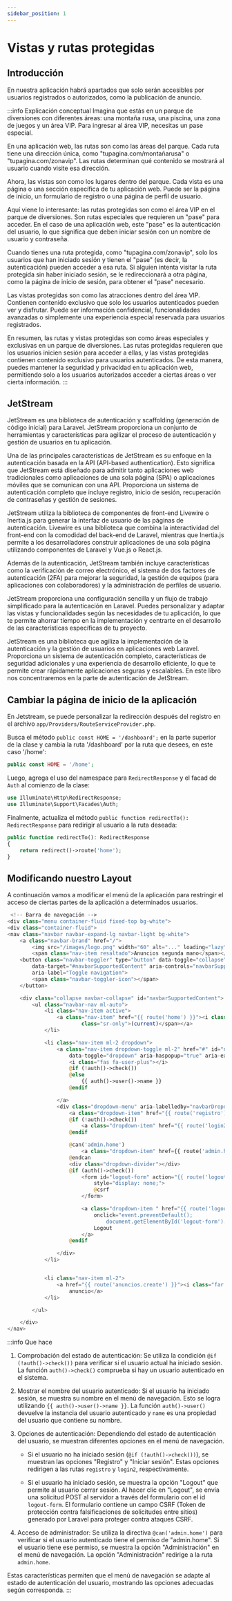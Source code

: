 ```yaml
---
sidebar_position: 1
---
```


# Vistas y rutas protegidas

## Introducción

En nuestra aplicación habrá apartados que solo serán accesibles por usuarios registrados o autorizados, como la publicación de anuncio.

:::info Explicación conceptual
Imagina que estás en un parque de diversiones con diferentes áreas: una montaña rusa, una piscina, una zona de juegos y un área VIP. Para ingresar al área VIP, necesitas un pase especial.

En una aplicación web, las rutas son como las áreas del parque. Cada ruta tiene una dirección única, como "tupagina.com/montañarusa" o "tupagina.com/zonavip". Las rutas determinan qué contenido se mostrará al usuario cuando visite esa dirección.

Ahora, las vistas son como los lugares dentro del parque. Cada vista es una página o una sección específica de tu aplicación web. Puede ser la página de inicio, un formulario de registro o una página de perfil de usuario.

Aquí viene lo interesante: las rutas protegidas son como el área VIP en el parque de diversiones. Son rutas especiales que requieren un "pase" para acceder. En el caso de una aplicación web, este "pase" es la autenticación del usuario, lo que significa que deben iniciar sesión con un nombre de usuario y contraseña.

Cuando tienes una ruta protegida, como "tupagina.com/zonavip", solo los usuarios que han iniciado sesión y tienen el "pase" (es decir, la autenticación) pueden acceder a esa ruta. Si alguien intenta visitar la ruta protegida sin haber iniciado sesión, se le redireccionará a otra página, como la página de inicio de sesión, para obtener el "pase" necesario.

Las vistas protegidas son como las atracciones dentro del área VIP. Contienen contenido exclusivo que solo los usuarios autenticados pueden ver y disfrutar. Puede ser información confidencial, funcionalidades avanzadas o simplemente una experiencia especial reservada para usuarios registrados.

En resumen, las rutas y vistas protegidas son como áreas especiales y exclusivas en un parque de diversiones. Las rutas protegidas requieren que los usuarios inicien sesión para acceder a ellas, y las vistas protegidas contienen contenido exclusivo para usuarios autenticados. De esta manera, puedes mantener la seguridad y privacidad en tu aplicación web, permitiendo solo a los usuarios autorizados acceder a ciertas áreas o ver cierta información.
:::

## JetStream

JetStream es una biblioteca de autenticación y scaffolding (generación de código inicial) para Laravel. JetStream proporciona un conjunto de herramientas y características para agilizar el proceso de autenticación y gestión de usuarios en tu aplicación.

Una de las principales características de JetStream es su enfoque en la autenticación basada en la API (API-based authentication). Esto significa que JetStream está diseñado para admitir tanto aplicaciones web tradicionales como aplicaciones de una sola página (SPA) o aplicaciones móviles que se comunican con una API. Proporciona un sistema de autenticación completo que incluye registro, inicio de sesión, recuperación de contraseñas y gestión de sesiones.

JetStream utiliza la biblioteca de componentes de front-end Livewire o Inertia.js para generar la interfaz de usuario de las páginas de autenticación. Livewire es una biblioteca que combina la interactividad del front-end con la comodidad del back-end de Laravel, mientras que Inertia.js permite a los desarrolladores construir aplicaciones de una sola página utilizando componentes de Laravel y Vue.js o React.js.

Además de la autenticación, JetStream también incluye características como la verificación de correo electrónico, el sistema de dos factores de autenticación (2FA) para mejorar la seguridad, la gestión de equipos (para aplicaciones con colaboradores) y la administración de perfiles de usuario.

JetStream proporciona una configuración sencilla y un flujo de trabajo simplificado para la autenticación en Laravel. Puedes personalizar y adaptar las vistas y funcionalidades según las necesidades de tu aplicación, lo que te permite ahorrar tiempo en la implementación y centrarte en el desarrollo de las características específicas de tu proyecto.

JetStream es una biblioteca que agiliza la implementación de la autenticación y la gestión de usuarios en aplicaciones web Laravel. Proporciona un sistema de autenticación completo, características de seguridad adicionales y una experiencia de desarrollo eficiente, lo que te permite crear rápidamente aplicaciones seguras y escalables. En este libro nos concentraremos en la parte de autenticación de JetStream.

## Cambiar la página de inicio de la aplicación

En Jetstream, se puede personalizar la redirección después del registro en el archivo `app/Providers/RouteServiceProvider.php`.

Busca el método `public const HOME = '/dashboard';` en la parte superior de la clase y cambia la ruta '/dashboard' por la ruta que desees, en este caso '/home':

```php
public const HOME = '/home';
```

Luego, agrega el uso del namespace para `RedirectResponse` y el facad de `Auth` al comienzo de la clase:

```php
use Illuminate\Http\RedirectResponse;
use Illuminate\Support\Facades\Auth;
```

Finalmente, actualiza el método `public function redirectTo(): RedirectResponse` para redirigir al usuario a la ruta deseada:

```php
public function redirectTo(): RedirectResponse
{
    return redirect()->route('home');
}
```
## Modificando nuestro Layout

A continuación vamos a modificar el menú de la aplicación para restringir el acceso de ciertas partes de la aplicación a determinados usuarios.

```php
 <!-- Barra de navegación -->
<div class="menu container-fluid fixed-top bg-white">
<div class="container-fluid">
<nav class="navbar navbar-expand-lg navbar-light bg-white">
    <a class="navbar-brand" href="/">
        <img src="/images/logo.png" width="60" alt="..." loading="lazy">
        <span class="nav-item resaltado">Anuncios segunda mano</span></a>
    <button class="navbar-toggler" type="button" data-toggle="collapse"
        data-target="#navbarSupportedContent" aria-controls="navbarSupportedContent" aria-expanded="false"
        aria-label="Toggle navigation">
        <span class="navbar-toggler-icon"></span>
    </button>

    <div class="collapse navbar-collapse" id="navbarSupportedContent">
        <ul class="navbar-nav ml-auto">
            <li class="nav-item active">
                <a class="nav-item" href="{{ route('home') }}"><i class="fas fa-home"></i> Home<span
                        class="sr-only">(current)</span></a>
            </li>

            <li class="nav-item ml-2 dropdown">
                <a class="nav-item dropdown-toggle ml-2" href="#" id="navbarDropdown" role="button"
                    data-toggle="dropdown" aria-haspopup="true" aria-expanded="false">
                    <i class="fas fa-user-plus"></i>
                    @if (!auth()->check())
                    @else
                        {{ auth()->user()->name }}
                    @endif

                </a>
                <div class="dropdown-menu" aria-labelledby="navbarDropdown">
                    <a class="dropdown-item" href="{{ route('registro') }}">Registro</a>
                    @if (!auth()->check())
                        <a class="dropdown-item" href="{{ route('login2') }}">Iniciar sesión</a>
                    @endif

                    @can('admin.home')
                        <a class="dropdown-item" href={{ route('admin.home') }}>Administración</a>
                    @endcan
                    <div class="dropdown-divider"></div>
                    @if (auth()->check())
                        <form id="logout-form" action="{{ route('logout') }}" method="POST"
                            style="display: none;">
                            @csrf
                        </form>

                        <a class="dropdown-item " href="{{ route('logout') }}"
                            onclick="event.preventDefault();
                                document.getElementById('logout-form').submit();">
                            Logout
                        </a>
                    @endif

                </div>
            </li>


            <li class="nav-item ml-2">
                <a href="{{ route('anuncios.create') }}"><i class="far fa-file-alt"></i> Publicar
                    anuncio</a>
            </li>

        </ul>

    </div>
</nav>
```

:::info Que hace

1. Comprobación del estado de autenticación: Se utiliza la condición `@if (!auth()->check())` para verificar si el usuario actual ha iniciado sesión. La función `auth()->check()` comprueba si hay un usuario autenticado en el sistema.

2. Mostrar el nombre del usuario autenticado: Si el usuario ha iniciado sesión, se muestra su nombre en el menú de navegación. Esto se logra utilizando `{{ auth()->user()->name }}`. La función `auth()->user()` devuelve la instancia del usuario autenticado y `name` es una propiedad del usuario que contiene su nombre.

3. Opciones de autenticación: Dependiendo del estado de autenticación del usuario, se muestran diferentes opciones en el menú de navegación. 

   - Si el usuario no ha iniciado sesión (`@if (!auth()->check())`), se muestran las opciones "Registro" y "Iniciar sesión". Estas opciones redirigen a las rutas `registro` y `login2`, respectivamente.
   
   - Si el usuario ha iniciado sesión, se muestra la opción "Logout" que permite al usuario cerrar sesión. Al hacer clic en "Logout", se envía una solicitud POST al servidor a través del formulario con el id `logout-form`. El formulario contiene un campo CSRF (Token de protección contra falsificaciones de solicitudes entre sitios) generado por Laravel para proteger contra ataques CSRF.

4. Acceso de administrador: Se utiliza la directiva `@can('admin.home')` para verificar si el usuario autenticado tiene el permiso de "admin.home". Si el usuario tiene ese permiso, se muestra la opción "Administración" en el menú de navegación. La opción "Administración" redirige a la ruta `admin.home`.

Estas características permiten que el menú de navegación se adapte al estado de autenticación del usuario, mostrando las opciones adecuadas según corresponda.
:::
